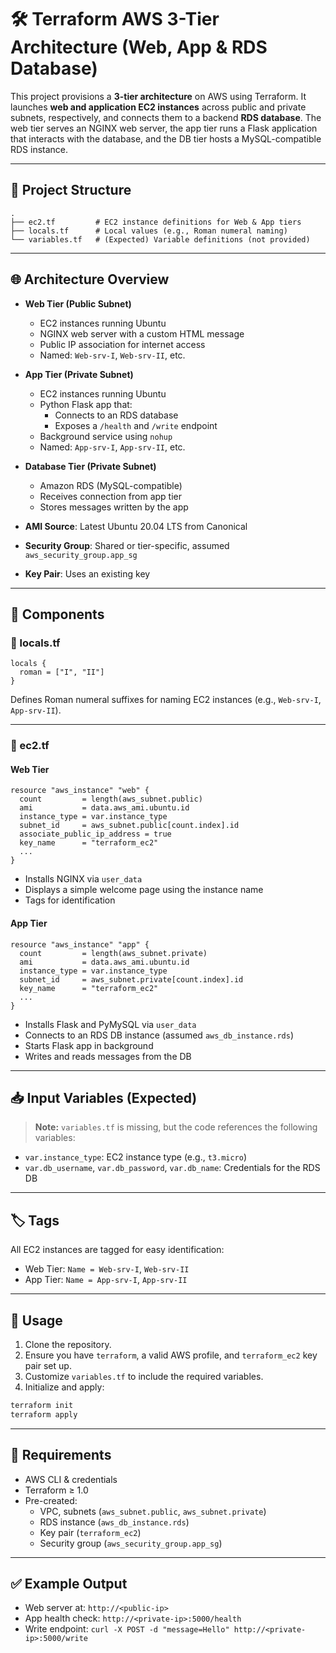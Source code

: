 
# 🛠️ Terraform AWS 3-Tier Architecture (Web, App & RDS Database)

This project provisions a **3-tier architecture** on AWS using Terraform. It launches **web and application EC2 instances** across public and private subnets, respectively, and connects them to a backend **RDS database**. The web tier serves an NGINX web server, the app tier runs a Flask application that interacts with the database, and the DB tier hosts a MySQL-compatible RDS instance.

---

## 📁 Project Structure

```
.
├── ec2.tf         # EC2 instance definitions for Web & App tiers
├── locals.tf      # Local values (e.g., Roman numeral naming)
└── variables.tf   # (Expected) Variable definitions (not provided)
```

---

## 🌐 Architecture Overview

- **Web Tier (Public Subnet)**
  - EC2 instances running Ubuntu
  - NGINX web server with a custom HTML message
  - Public IP association for internet access
  - Named: `Web-srv-I`, `Web-srv-II`, etc.

- **App Tier (Private Subnet)**
  - EC2 instances running Ubuntu
  - Python Flask app that:
    - Connects to an RDS database
    - Exposes a `/health` and `/write` endpoint
  - Background service using `nohup`
  - Named: `App-srv-I`, `App-srv-II`, etc.

- **Database Tier (Private Subnet)**
  - Amazon RDS (MySQL-compatible)
  - Receives connection from app tier
  - Stores messages written by the app

- **AMI Source**: Latest Ubuntu 20.04 LTS from Canonical  
- **Security Group**: Shared or tier-specific, assumed `aws_security_group.app_sg`
- **Key Pair**: Uses an existing key

---

## 🧱 Components

### 🔹 locals.tf

```hcl
locals {
  roman = ["I", "II"]
}
```
Defines Roman numeral suffixes for naming EC2 instances (e.g., `Web-srv-I`, `App-srv-II`).

---

### 🔹 ec2.tf

#### Web Tier

```hcl
resource "aws_instance" "web" {
  count         = length(aws_subnet.public)
  ami           = data.aws_ami.ubuntu.id
  instance_type = var.instance_type
  subnet_id     = aws_subnet.public[count.index].id
  associate_public_ip_address = true
  key_name      = "terraform_ec2"
  ...
}
```

- Installs NGINX via `user_data`
- Displays a simple welcome page using the instance name
- Tags for identification

#### App Tier

```hcl
resource "aws_instance" "app" {
  count         = length(aws_subnet.private)
  ami           = data.aws_ami.ubuntu.id
  instance_type = var.instance_type
  subnet_id     = aws_subnet.private[count.index].id
  key_name      = "terraform_ec2"
  ...
}
```

- Installs Flask and PyMySQL via `user_data`
- Connects to an RDS DB instance (assumed `aws_db_instance.rds`)
- Starts Flask app in background
- Writes and reads messages from the DB

---

## 📥 Input Variables (Expected)

> **Note:** `variables.tf` is missing, but the code references the following variables:

- `var.instance_type`: EC2 instance type (e.g., `t3.micro`)
- `var.db_username`, `var.db_password`, `var.db_name`: Credentials for the RDS DB

---

## 🏷️ Tags

All EC2 instances are tagged for easy identification:
- Web Tier: `Name = Web-srv-I`, `Web-srv-II`
- App Tier: `Name = App-srv-I`, `App-srv-II`

---

## 🚀 Usage

1. Clone the repository.
2. Ensure you have `terraform`, a valid AWS profile, and `terraform_ec2` key pair set up.
3. Customize `variables.tf` to include the required variables.
4. Initialize and apply:

```bash
terraform init
terraform apply
```

---

## 📌 Requirements

- AWS CLI & credentials
- Terraform ≥ 1.0
- Pre-created:
  - VPC, subnets (`aws_subnet.public`, `aws_subnet.private`)
  - RDS instance (`aws_db_instance.rds`)
  - Key pair (`terraform_ec2`)
  - Security group (`aws_security_group.app_sg`)

---

## ✅ Example Output

- Web server at: `http://<public-ip>`
- App health check: `http://<private-ip>:5000/health`
- Write endpoint: `curl -X POST -d "message=Hello" http://<private-ip>:5000/write`

